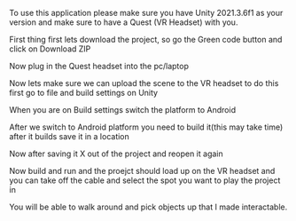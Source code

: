 To use this application please make sure you have Unity 2021.3.6f1 as your version and make sure to have a Quest (VR Headset) with you.

First thing first lets download the project, so go the Green code button and click on Download ZIP

Now plug in the Quest headset into the pc/laptop

Now lets make sure we can upload the scene to the VR headset to do this first go to file and build settings on Unity

When you are on Build settings switch the platform to Android

After we switch to Android platform you need to build it(this may take time) after it builds save it in a location

Now after saving it X out of the project and reopen it again

Now build and run and the proejct should load up on the VR headset and you can take off the cable and select the spot you want to play the project in

You will be able to walk around and pick objects up that I made interactable. 
